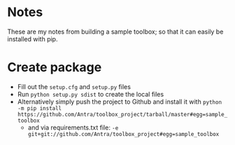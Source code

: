 # Notes
These are my notes from building a sample toolbox; so that it can easily be installed with pip.

# Create package
- Fill out the `setup.cfg` and `setup.py` files
- Run `python setup.py sdist` to create the local files
- Alternatively simply push the project to Github and install it with `python -m pip install https://github.com/Antra/toolbox_project/tarball/master#egg=sample_toolbox`
  - and via requirements.txt file: `-e git+git://github.com/Antra/toolbox_project#egg=sample_toolbox`